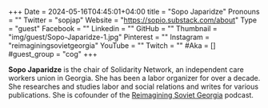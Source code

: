 +++
Date = 2024-05-16T04:45:01+04:00
title = "Sopo Japaridze"
Pronouns = ""
Twitter = "sopjap"
Website = "https://sopio.substack.com/about"
Type = "guest"
Facebook = ""
Linkedin = ""
GitHub = ""
Thumbnail = "img/guest/Sopo-Japaridze-1.jpg"
Pinterest = ""
Instagram = "reimaginingsovietgeorgia"
YouTube = ""
Twitch = ""
#Aka = []
#guest_group = "cog"
+++

__Sopo Japaridze__ is the chair of Solidarity Network, an independent care workers union in Georgia. She has been a labor organizer for over a decade. She researches and studies labor and social relations and writes for various publications. She is cofounder of the [Reimagining Soviet Georgia](https://podcasters.spotify.com/pod/show/sovietgeorgia) podcast.
